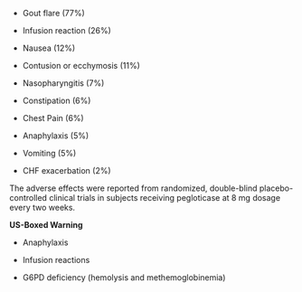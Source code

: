 - Gout flare (77%)

- Infusion reaction (26%)

- Nausea (12%)

- Contusion or ecchymosis (11%)

- Nasopharyngitis (7%)

- Constipation (6%)

- Chest Pain (6%)

- Anaphylaxis (5%)

- Vomiting (5%)

- CHF exacerbation (2%)

The adverse effects were reported from randomized, double-blind placebo-controlled clinical trials in subjects receiving pegloticase at 8 mg dosage every two weeks.

**US-Boxed Warning**

- Anaphylaxis

- Infusion reactions

- G6PD deficiency (hemolysis and methemoglobinemia)